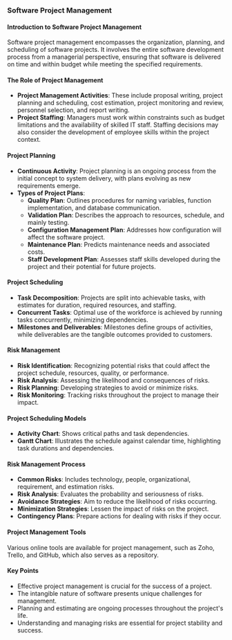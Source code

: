 ### Software Project Management

#### Introduction to Software Project Management
Software project management encompasses the organization, planning, and scheduling of software projects. It involves the entire software development process from a managerial perspective, ensuring that software is delivered on time and within budget while meeting the specified requirements.

#### The Role of Project Management
- **Project Management Activities**: These include proposal writing, project planning and scheduling, cost estimation, project monitoring and review, personnel selection, and report writing.
- **Project Staffing**: Managers must work within constraints such as budget limitations and the availability of skilled IT staff. Staffing decisions may also consider the development of employee skills within the project context.

#### Project Planning
- **Continuous Activity**: Project planning is an ongoing process from the initial concept to system delivery, with plans evolving as new requirements emerge.
- **Types of Project Plans**:
  - **Quality Plan**: Outlines procedures for naming variables, function implementation, and database communication.
  - **Validation Plan**: Describes the approach to resources, schedule, and mainly testing.
  - **Configuration Management Plan**: Addresses how configuration will affect the software project.
  - **Maintenance Plan**: Predicts maintenance needs and associated costs.
  - **Staff Development Plan**: Assesses staff skills developed during the project and their potential for future projects.

#### Project Scheduling
- **Task Decomposition**: Projects are split into achievable tasks, with estimates for duration, required resources, and staffing.
- **Concurrent Tasks**: Optimal use of the workforce is achieved by running tasks concurrently, minimizing dependencies.
- **Milestones and Deliverables**: Milestones define groups of activities, while deliverables are the tangible outcomes provided to customers.

#### Risk Management
- **Risk Identification**: Recognizing potential risks that could affect the project schedule, resources, quality, or performance.
- **Risk Analysis**: Assessing the likelihood and consequences of risks.
- **Risk Planning**: Developing strategies to avoid or minimize risks.
- **Risk Monitoring**: Tracking risks throughout the project to manage their impact.

#### Project Scheduling Models
- **Activity Chart**: Shows critical paths and task dependencies.
- **Gantt Chart**: Illustrates the schedule against calendar time, highlighting task durations and dependencies.

#### Risk Management Process
- **Common Risks**: Includes technology, people, organizational, requirement, and estimation risks.
- **Risk Analysis**: Evaluates the probability and seriousness of risks.
- **Avoidance Strategies**: Aim to reduce the likelihood of risks occurring.
- **Minimization Strategies**: Lessen the impact of risks on the project.
- **Contingency Plans**: Prepare actions for dealing with risks if they occur.

#### Project Management Tools
Various online tools are available for project management, such as Zoho, Trello, and GitHub, which also serves as a repository.

#### Key Points
- Effective project management is crucial for the success of a project.
- The intangible nature of software presents unique challenges for management.
- Planning and estimating are ongoing processes throughout the project's life.
- Understanding and managing risks are essential for project stability and success.
